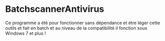 # BatchscannerAntivirus
Ce programme a été pour fonctionner sans dépendance et étre léger cette outils et fait en batch et au niveau de la compatibilité il fonction sous Windows 7 et plus !
